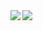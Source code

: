 <a href="https://github.com/anuraghazra/github-readme-stats">
  <img align="left" src="https://github-readme-stats.vercel.app/api?username=emusute1212&count_private=true&show_icons=true&theme=dracula" />
</a>
<a href="https://github.com/anuraghazra/github-readme-stats">
  <img align="left" src="https://github-readme-stats.vercel.app/api/top-langs/?username=emusute1212&theme=dracula&count_private=true" />
</a>
